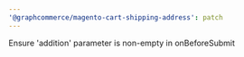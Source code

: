 ```yaml
---
'@graphcommerce/magento-cart-shipping-address': patch
---
```


Ensure 'addition' parameter is non-empty in onBeforeSubmit
